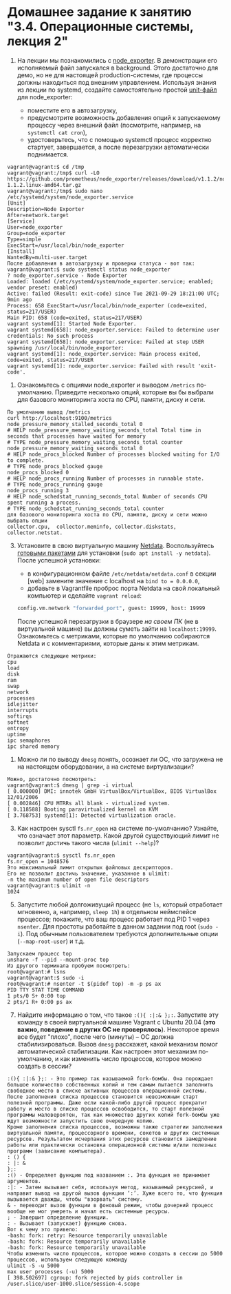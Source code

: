 # Домашнее задание к занятию "3.4. Операционные системы, лекция 2"

1. На лекции мы познакомились с [node_exporter](https://github.com/prometheus/node_exporter/releases). В демонстрации его исполняемый файл запускался в background. Этого достаточно для демо, но не для настоящей production-системы, где процессы должны находиться под внешним управлением. Используя знания из лекции по systemd, создайте самостоятельно простой [unit-файл](https://www.freedesktop.org/software/systemd/man/systemd.service.html) для node_exporter:

    * поместите его в автозагрузку,
    * предусмотрите возможность добавления опций к запускаемому процессу через внешний файл (посмотрите, например, на `systemctl cat cron`),
    * удостоверьтесь, что с помощью systemctl процесс корректно стартует, завершается, а после перезагрузки автоматически поднимается.
```
vagrant@vagrant:$ cd /tmp
vagrant@vagrant:/tmp$ curl -LO https://github.com/prometheus/node_exporter/releases/download/v1.1.2/node_exporter-1.1.2.linux-amd64.tar.gz
vagrant@vagrant:/tmp$ sudo nano /etc/systemd/system/node_exporter.service
[Unit]
Description=Node Exporter
After=network.target
[Service]
User=node_exporter
Group=node_exporter
Type=simple
ExecStart=/usr/local/bin/node_exporter
[Install]
WantedBy=multi-user.target
После добавления в автозагрузку и проверки статуса - вот так:
vagrant@vagrant:$ sudo systemctl status node_exporter
? node_exporter.service - Node Exporter
Loaded: loaded (/etc/systemd/system/node_exporter.service; enabled; vendor preset: enabled)
Active: failed (Result: exit-code) since Tue 2021-09-29 18:21:00 UTC; 9min ago
Process: 658 ExecStart=/usr/local/bin/node_exporter (code=exited, status=217/USER)
Main PID: 658 (code=exited, status=217/USER)
vagrant systemd[1]: Started Node Exporter.
vagrant systemd[658]: node_exporter.service: Failed to determine user credentials: No such process
vagrant systemd[658]: node_exporter.service: Failed at step USER spawning /usr/local/bin/node_exporter:
vagrant systemd[1]: node_exporter.service: Main process exited, code=exited, status=217/USER
vagrant systemd[1]: node_exporter.service: Failed with result 'exit-code'.
```


1. Ознакомьтесь с опциями node_exporter и выводом `/metrics` по-умолчанию. Приведите несколько опций, которые вы бы выбрали для базового мониторинга хоста по CPU, памяти, диску и сети.
```
По умолчанию вывод /metrics
curl http://localhost:9100/metrics
node_pressure_memory_stalled_seconds_total 0
# HELP node_pressure_memory_waiting_seconds_total Total time in seconds that processes have waited for memory
# TYPE node_pressure_memory_waiting_seconds_total counter
node_pressure_memory_waiting_seconds_total 0
# HELP node_procs_blocked Number of processes blocked waiting for I/O to complete.
# TYPE node_procs_blocked gauge
node_procs_blocked 0
# HELP node_procs_running Number of processes in runnable state.
# TYPE node_procs_running gauge
node_procs_running 3
# HELP node_schedstat_running_seconds_total Number of seconds CPU spent running a process.
# TYPE node_schedstat_running_seconds_total counter
для базового мониторинга хоста по CPU, памяти, диску и сети можно выбрать опции
collector.cpu,  collector.meminfo, сollector.diskstats, collector.netstat.
```

3. Установите в свою виртуальную машину [Netdata](https://github.com/netdata/netdata). Воспользуйтесь [готовыми пакетами](https://packagecloud.io/netdata/netdata/install) для установки (`sudo apt install -y netdata`). После успешной установки:
    * в конфигурационном файле `/etc/netdata/netdata.conf` в секции [web] замените значение с localhost на `bind to = 0.0.0.0`,
    * добавьте в Vagrantfile проброс порта Netdata на свой локальный компьютер и сделайте `vagrant reload`:

    ```bash
    config.vm.network "forwarded_port", guest: 19999, host: 19999
    ```

    После успешной перезагрузки в браузере *на своем ПК* (не в виртуальной машине) вы должны суметь зайти на `localhost:19999`. Ознакомьтесь с метриками, которые по умолчанию собираются Netdata и с комментариями, которые даны к этим метрикам.
  ```
  Отражаются следующие метрики:
cpu
load
disk
ram
swap
network
processes
idlejitter
interrupts
softirqs
softnet
entropy
uptime
ipc semaphores
ipc shared memory
```
1. Можно ли по выводу `dmesg` понять, осознает ли ОС, что загружена не на настоящем оборудовании, а на системе виртуализации?
```
Можно, достаточно посмотреть:
vagrant@vagrant:$ dmesg | grep -i virtual
[ 0.000000] DMI: innotek GmbH VirtualBox/VirtualBox, BIOS VirtualBox 12/01/2006
[ 0.002846] CPU MTRRs all blank - virtualized system.
[ 0.118588] Booting paravirtualized kernel on KVM
[ 3.768753] systemd[1]: Detected virtualization oracle.
```

3. Как настроен sysctl `fs.nr_open` на системе по-умолчанию? Узнайте, что означает этот параметр. Какой другой существующий лимит не позволит достичь такого числа (`ulimit --help`)?
```
vagrant@vagrant:$ sysctl fs.nr_open
fs.nr_open = 1048576
Это максимальный лимит открытых файловых дескрипторов.
Его не позволит достичь значение, указанное в ulimit:
-n the maximum number of open file descriptors
vagrant@vagrant:$ ulimit -n
1024
```

5. Запустите любой долгоживущий процесс (не `ls`, который отработает мгновенно, а, например, `sleep 1h`) в отдельном неймспейсе процессов; покажите, что ваш процесс работает под PID 1 через `nsenter`. Для простоты работайте в данном задании под root (`sudo -i`). Под обычным пользователем требуются дополнительные опции (`--map-root-user`) и т.д.
```
Запускаем процесс top
unshare -f --pid --mount-proc top
Из другого терминала пробуем посмотреть:
root@vagrant:# lsns
vagrant@vagrant:$ sudo -i
root@vagrant:# nsenter -t $(pidof top) -m -p ps ax
PID TTY STAT TIME COMMAND
1 pts/0 S+ 0:00 top
2 pts/1 R+ 0:00 ps ax
```

7. Найдите информацию о том, что такое `:(){ :|:& };:`. Запустите эту команду в своей виртуальной машине Vagrant с Ubuntu 20.04 (**это важно, поведение в других ОС не проверялось**). Некоторое время все будет "плохо", после чего (минуты) – ОС должна стабилизироваться. Вызов `dmesg` расскажет, какой механизм помог автоматической стабилизации. Как настроен этот механизм по-умолчанию, и как изменить число процессов, которое можно создать в сессии?
```
:(){ :|:& };: - Это пример так называемой fork-бомбы. Она порождает большое количество собственных копий и тем самым пытается заполнить свободное место в списке активных процессов операционной системы. После заполнения списка процессов становится невозможным старт полезной программы. Даже если какой-либо другой процесс прекратит работу и место в списке процессов освободится, то старт полезной программы маловероятен, так как множество других копий fork-бомбы уже ждут возможности запустить свою очередную копию.
Кроме заполнения списка процессов, возможны также стратегии заполнения виртуальной памяти, процессорного времени, сокетов и других системных ресурсов. Результатом исчерпания этих ресурсов становится замедление работы или практически остановка операционной системы и/или полезных программ (зависание компьютера).
: () {
: |: &
};:
:() - Определяет функцию под названием :. Эта функция не принимает аргументов.
:|: - Затем вызывает себя, используя метод, называемый рекурсией, и направит вывод на другой вызов функции ‘:’. Хуже всего то, что функция вызывается дважды, чтобы "взорвать" систему.
& - переводит вызов функции в фоновый режим, чтобы дочерний процесс вообще не мог умереть и начал есть системные ресурсы.
; - Завершит определение функции.
: - Вызывает (запускает) функцию снова.
Вот к чему это привело:
-bash: fork: retry: Resource temporarily unavailable
-bash: fork: Resource temporarily unavailable
-bash: fork: Resource temporarily unavailable
Чтобы изменить число процессов, которое можно создать в сессии до 5000 процессов, используем следующую команду
ulimit -S -u 5000
max user processes (-u) 5000
[ 398.502697] cgroup: fork rejected by pids controller in /user.slice/user-1000.slice/session-4.scope
```

